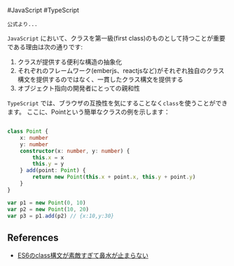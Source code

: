 #JavaScript #TypeScript 

`公式より...`

`JavaScript` において、クラスを第一級(first class)のものとして持つことが重要である理由は次の通りです:

1. クラスが提供する便利な構造の抽象化
2. それぞれのフレームワーク(emberjs、reactjsなど)がそれぞれ独自のクラス構文を提供するのではなく、一貫したクラス構文を提供する
3. オブジェクト指向の開発者にとっての親和性

`TypeScript` では、ブラウザの互換性を気にすることなく`class`を使うことができます。
ここに、Pointという簡単なクラスの例を示します：

```TypeScript

class Point {
	x: number
	y: number
	constructor(x: number, y: number) { 
		this.x = x
		this.y = y
	} add(point: Point) {
		return new Point(this.x + point.x, this.y + point.y)
	} 
} 

var p1 = new Point(0, 10)
var p2 = new Point(10, 20)
var p3 = p1.add(p2) // {x:10,y:30}

```

## References

- [ES6のclass構文が素敵すぎて鼻水が止まらない](https://qiita.com/yas-nyan/items/3783ad8839072022ad97)

